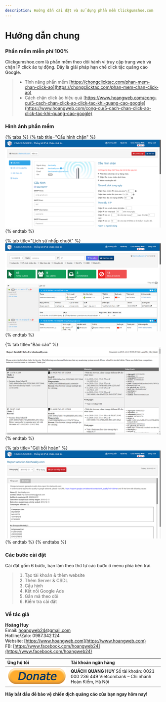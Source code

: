 ```yaml
---
description: Hướng dẫn cài đặt và sử dụng phần mềm Clickgumshoe.com
---
```


# Hướng dẫn chung

### Phần mềm miễn phí 100%

Clickgumshoe.com là phần mềm theo dõi hành vi truy cập trang web và chặn IP click ảo tự động. Đây là giải pháp hạn chế click tặc quảng cáo Google.

> * Tính năng phần mềm [https://chongclicktac.com/phan-mem-chan-click-ao](https://chongclicktac.com/phan-mem-chan-click-ao) 
> * Cách chặn click ảo hiệu quả [https://www.hoangweb.com/cong-cu/5-cach-chan-click-ao-click-tac-khi-quang-cao-google](https://www.hoangweb.com/cong-cu/5-cach-chan-click-ao-click-tac-khi-quang-cao-google)

### Hình ảnh phần mềm

{% tabs %}
{% tab title="Cấu hình chặn" %}
![](.gitbook/assets/cau_hinh_chan.png)
{% endtab %}

{% tab title="Lịch sử nhấp chuột" %}
![](.gitbook/assets/lich_su_nhap_chuot.png)
{% endtab %}

{% tab title="Báo cáo" %}
![](.gitbook/assets/bao_cao.png)
{% endtab %}

{% tab title="Gửi bồi hoàn" %}
![](.gitbook/assets/boi_hoan.png)
{% endtab %}
{% endtabs %}

### Các bước cài đặt

Cài đặt gồm 6 bước, bạn làm theo thứ tự các bước ở menu phía bên trái.

> 1. Tạo tài khoản & thêm website
> 2. Thêm Server & CSDL
> 3. Cấu hình
> 4. Kết nối Google Ads
> 5. Gắn mã theo dõi
> 6. Kiểm tra cài đặt

### Về tác giả

**Hoàng Huy**  
Email: hoangweb24@gmail.com  
Hotline/Zalo: 0987.342.124  
Website: [https://www.hoangweb.com](https://www.hoangweb.com)  
FB: [https://www.facebook.com/hoangweb24](https://www.facebook.com/hoangweb24)

| Ủng hộ tôi | Tài khoản ngân hàng |
| :--- | :--- |
| ![](.gitbook/assets/donate-button.png) | **QUÁCH QUANG HUY** Số tài khoản: 0021 000 236 449 Vietcombank – Chi nhánh Hoàn Kiếm, Hà Nội |

**Hãy bắt đầu để bảo vệ chiến dịch quảng cáo của bạn ngay hôm nay!**

